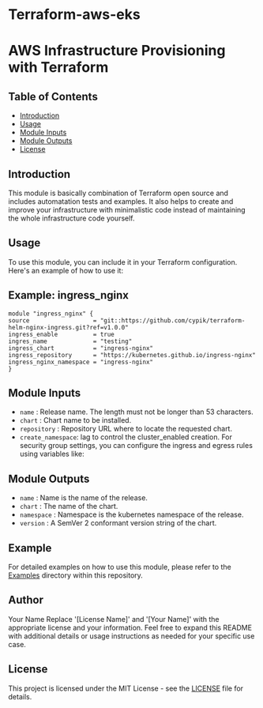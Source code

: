 # Terraform-aws-eks

# AWS Infrastructure Provisioning with Terraform

## Table of Contents
- [Introduction](#introduction)
- [Usage](#usage)
- [Module Inputs](#module-inputs)
- [Module Outputs](#module-outputs)
- [License](#license)

## Introduction
This module is basically combination of Terraform open source and includes automatation tests and examples. It also helps to create and improve your infrastructure with minimalistic code instead of maintaining the whole infrastructure code yourself.
## Usage
To use this module, you can include it in your Terraform configuration. Here's an example of how to use it:

## Example: ingress_nginx
```hcl
module "ingress_nginx" {
source                  = "git::https://github.com/cypik/terraform-helm-nginx-ingress.git?ref=v1.0.0"
ingress_enable          = true
ingres_name             = "testing"
ingress_chart           = "ingress-nginx"
ingress_repository      = "https://kubernetes.github.io/ingress-nginx"
ingress_nginx_namespace = "ingress-nginx"
}
```
## Module Inputs
- `name`  : Release name. The length must not be longer than 53 characters.
- `chart` : Chart name to be installed.
- `repository` : Repository URL where to locate the requested chart.
- `create_namespace`:  lag to control the cluster_enabled creation.
For security group settings, you can configure the ingress and egress rules using variables like:

## Module Outputs
- `name` : Name is the name of the release.
- `chart` : The name of the chart.
- `namespace` :  Namespace is the kubernetes namespace of the release.
- `version` : A SemVer 2 conformant version string of the chart.
## Example
For detailed examples on how to use this module, please refer to the [Examples](https://github.com/cypik/terraform-helm-nginx-ingress/tree/master/example) directory within this repository.

## Author
Your Name Replace '[License Name]' and '[Your Name]' with the appropriate license and your information. Feel free to expand this README with additional details or usage instructions as needed for your specific use case.

## License
This project is licensed under the MIT License - see the [LICENSE](https://github.com/cypik/terraform-helm-nginx-ingress/blob/master/LICENSE) file for details.

